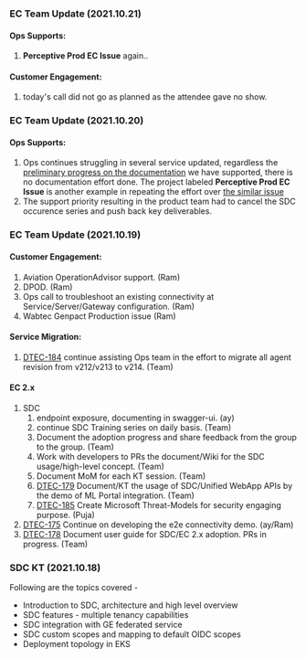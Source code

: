 ### EC Team Update (2021.10.21)
#### Ops Supports:
1. **Perceptive Prod EC Issue** again..

#### Customer Engagement:
1. today's call did not go as planned as the attendee gave no show.

### EC Team Update (2021.10.20)
#### Ops Supports:
1. Ops continues struggling in several service updated, regardless the [preliminary progress on the documentation](https://github.build.ge.com/digital-connect-devops/ec-ccl-214-migration) we have supported, there is no documentation effort done. The project labeled **Perceptive Prod EC Issue** is another example in repeating the effort over [the similar issue](https://spo-mydrive.ge.com/:o:/g/personal/212359746_ge_com/ElLLpJEbi2xLlVPDDxLUke4BhQw5Sd5XcBwlUTt4e4q1tg?e=WydGBg)
2. The support priority resulting in the product team had to cancel the SDC occurence series and push back key deliverables.

### EC Team Update (2021.10.19)

#### Customer Engagement:
    
1. Aviation OperationAdvisor support. (Ram)
2. DPOD. (Ram)
3. Ops call to troubleshoot an existing connectivity at Service/Server/Gateway configuration. (Ram)
4. Wabtec Genpact Production issue (Ram)

#### Service Migration:
1.  [DTEC-184](https://ge-dw.aha.io/features/DTEC-184) continue assisting Ops team in the effort to migrate all agent revision from v212/v213 to v214. (Team)

#### EC 2.x
1. SDC
   1. endpoint exposure, documenting in swagger-ui. (ay)
   2. continue SDC Training series on daily basis. (Team)
   3. Document the adoption progress and share feedback from the group to the group. (Team)
   4. Work with developers to PRs the document/Wiki for the SDC usage/high-level concept. (Team)
   5. Document MoM for each KT session. (Team)
   6. [DTEC-179](https://ge-dw.aha.io/features/DTEC-179) Document/KT the usage of SDC/Unified WebApp APIs by the demo of ML Portal integration. (Team)
   7. [DTEC-185](https://ge-dw.aha.io/features/DTEC-185) Create Microsoft Threat-Models for security engaging purpose. (Puja)
2. [DTEC-175](https://ge-dw.aha.io/features/DTEC-175) Continue on developing the e2e connectivity demo. (ay/Ram)
3. [DTEC-178](https://ge-dw.aha.io/features/DTEC-178) Document user guide for SDC/EC 2.x adoption. PRs in progress. (Team)

### SDC KT (2021.10.18)
Following are the topics covered -
- Introduction to SDC, architecture and high level overview
- SDC features - multiple tenancy capabilities
- SDC integration with GE federated service
- SDC custom scopes and mapping to default OIDC scopes
- Deployment topology in EKS
